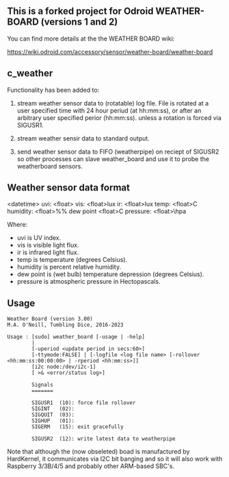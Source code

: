 ## This is a forked project for Odroid WEATHER-BOARD (versions 1 and 2)

You can find more details at the the WEATHER BOARD wiki:

https://wiki.odroid.com/accessory/sensor/weather-board/weather-board

## c_weather

Functionality has been added to:

1. stream weather sensor data to (rotatable) log file. File is rotated at a user specified time
with 24 hour periud (at hh:mm:ss), or after an arbitrary user specified perior (hh:mm:ss).
unless a rotation is forced via SIGUSR1.

2. stream weather sensir data to standard output.

3. send weather sensor data to FIFO (weatherpipe) on reciept of SIGUSR2 so other processes
   can slave weather_board and use it to probe the weatherboard sensors.

## Weather sensor data format


\<datetime\>  uvi: \<float\> vis: \<float\>lux  ir: \<float\>lux  temp: \<float\>C humidity: \<float\>%%  dew point \<float\>C  pressure: \<float>\hpa

Where:

* uvi is UV index.
* vis is visible light flux.
* ir is infrared light flux.
* temp is temperature (degrees Celsius).
* humidity is percent relative humidity.
* dew point is (wet bulb) temperature depression (degrees Celsius).
* pressure is atmospheric pressure in Hectopascals.

## Usage

    Weather Board (version 3.00)
    M.A. O'Neill, Tumbling Dice, 2016-2023

    Usage : [sudo] weather_board [-usage | -help]
            |
            [-uperiod <update period in secs:60>]
            [-ttymode:FALSE] | [-logfile <log file name> [-rollover <hh:mm:ss:00:00:00> | -rperiod <hh:mm:ss>]]
            [i2c node:/dev/i2c-1]
            [ >& <error/status log>]

            Signals
            =======

            SIGUSR1  (10): force file rollover
            SIGINT   (02):
            SIGQUIT  (03):
            SIGHUP   (01):
            SIGERM   (15): exit gracefully

            SIGUSR2  (12): write latest data to weatherpipe

Note that although the (now obseleted) boad is manufactured by HardKernel, it communicates via
I2C bit banging and so it will also work with Raspberry 3/3B/4/5 and probably other ARM-based SBC's.

